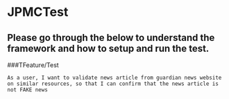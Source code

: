 # JPMCTest
## Please go through the below to understand the framework and how to setup and run the test.
###TFeature/Test 
```
As a user, I want to validate news article from guardian news website on similar resources, so that I can confirm that the news article is not FAKE news
```
